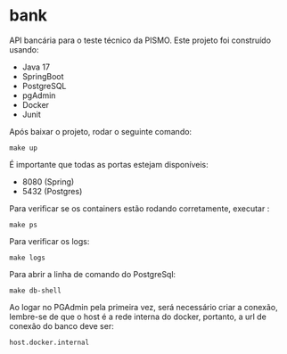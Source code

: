 # bank

API bancária para o teste técnico da PISMO. Este projeto foi construído usando:

- Java 17
- SpringBoot
- PostgreSQL
- pgAdmin
- Docker
- Junit

Após baixar o projeto, rodar o seguinte comando:

```make up```

É importante que todas as portas estejam disponíveis:

- 8080 (Spring)
- 5432 (Postgres)

Para verificar se os containers estão rodando corretamente, executar :

```make ps```

Para verificar os logs:

```make logs```

Para abrir a linha de comando do PostgreSql:

```make db-shell```

Ao logar no PGAdmin pela primeira vez, será necessário criar a conexão, lembre-se de que o host é a rede interna do docker, portanto, a url de conexão do banco deve ser:

```host.docker.internal```
